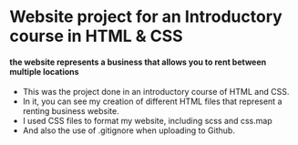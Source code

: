 # Website project for an Introductory course in HTML & CSS

#### the website represents a business that allows you to rent between multiple locations

* This was the project done in an introductory course of HTML and CSS.
* In it, you can see my creation of different HTML files that represent a renting business website.
* I used CSS files to format my website, including scss and css.map
* And also the use of .gitignore when uploading to Github.
